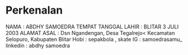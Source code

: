 # Perkenalan
NAMA : ABDHY SAMOEDRA
TEMPAT TANGGAL LAHIR : BLITAR 3 JULI 2003
ALAMAT ASAL : Dsn Ngandengan, Desa Tegalrejo< Kecamatan Selopuro, Kabupaten Blitar
Hobi : sepakbola , skate
IG : samoedrasamu_
linkedin : abdhy samoedra
